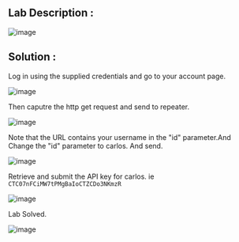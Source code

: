 
## Lab Description :

![image](https://github.com/ananthan05/Portswigger_labs/assets/140697378/1010926f-9aa7-472b-a045-4f7382dcc1e3)


## Solution :

Log in using the supplied credentials and go to your account page.

![image](https://github.com/ananthan05/Portswigger_labs/assets/140697378/94afbcd0-573b-4922-b8f2-9185cbffe9f5)

Then caputre the http get request and send to repeater.

![image](https://github.com/ananthan05/Portswigger_labs/assets/140697378/a9fe37f9-a654-4db3-a4ad-42110160b3fa)

Note that the URL contains your username in the "id" parameter.And Change the "id" parameter to carlos.
And send.

![image](https://github.com/ananthan05/Portswigger_labs/assets/140697378/d17aec72-1aa7-47cf-99b6-aad1c26eb196)

Retrieve and submit the API key for carlos.
ie `CTC07nFCiMW7tPMgBaIoCTZCDo3NKmzR`

![image](https://github.com/ananthan05/Portswigger_labs/assets/140697378/85b09c0e-3de6-4793-8f8f-5e82a929c04b)

Lab Solved.

![image](https://github.com/ananthan05/Portswigger_labs/assets/140697378/1844326a-c253-4611-81a2-3dc77874cd51)

